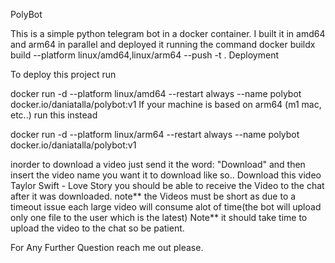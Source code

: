 PolyBot

This is a simple python telegram bot in a docker container.
I built it in amd64 and arm64 in parallel and deployed it running the command
docker buildx build --platform linux/amd64,linux/arm64 --push -t .
Deployment

To deploy this project run

docker run -d --platform linux/amd64 --restart always --name polybot docker.io/daniatalla/polybot:v1
If your machine is based on arm64 (m1 mac, etc..) run this instead

docker run -d --platform linux/arm64 --restart always --name polybot docker.io/daniatalla/polybot:v1

inorder to download a video just send it the word:
"Download" and then insert the video name you want it to download like so.. 
Download this video Taylor Swift - Love Story
you should be able to receive the Video to the chat after it was downloaded.
note** the Videos must be short as due to a timeout issue each large video will consume alot of time(the bot will upload only one file to the user which is the latest)
Note** it should take time to upload the video to the chat so be patient.

For Any Further Question reach me out please.
